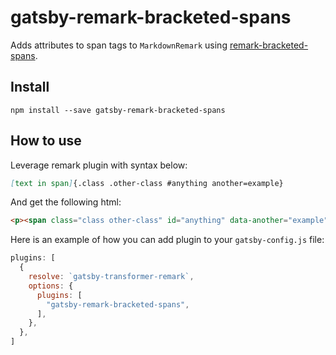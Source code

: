 # gatsby-remark-bracketed-spans

Adds attributes to span tags to `MarkdownRemark` using [remark-bracketed-spans](https://github.com/sethvincent/remark-bracketed-spans).

## Install

`npm install --save gatsby-remark-bracketed-spans`

## How to use

Leverage remark plugin with syntax below:

```markdown
[text in span]{.class .other-class #anything another=example}
```

And get the following html:

```html
<p><span class="class other-class" id="anything" data-another="example">text in span</span></p>
```

Here is an example of how you can add plugin to your `gatsby-config.js` file:

```javascript
plugins: [
  {
    resolve: `gatsby-transformer-remark`,
    options: {
      plugins: [
        "gatsby-remark-bracketed-spans",
      ],
    },
  },
]
```
